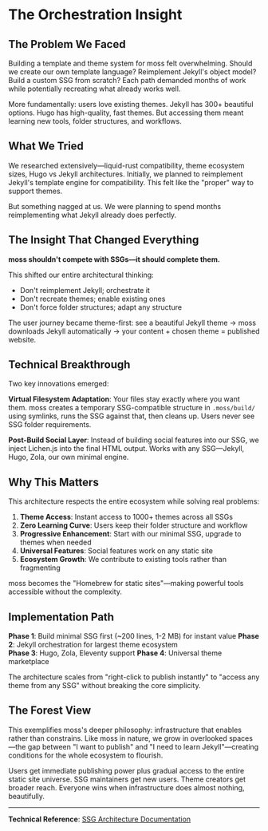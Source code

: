 # The Orchestration Insight

## The Problem We Faced

Building a template and theme system for moss felt overwhelming. Should we create our own template language? Reimplement Jekyll's object model? Build a custom SSG from scratch? Each path demanded months of work while potentially recreating what already works well.

More fundamentally: users love existing themes. Jekyll has 300+ beautiful options. Hugo has high-quality, fast themes. But accessing them meant learning new tools, folder structures, and workflows.

## What We Tried

We researched extensively—liquid-rust compatibility, theme ecosystem sizes, Hugo vs Jekyll architectures. Initially, we planned to reimplement Jekyll's template engine for compatibility. This felt like the "proper" way to support themes.

But something nagged at us. We were planning to spend months reimplementing what Jekyll already does perfectly.

## The Insight That Changed Everything

**moss shouldn't compete with SSGs—it should complete them.**

This shifted our entire architectural thinking:
- Don't reimplement Jekyll; orchestrate it
- Don't recreate themes; enable existing ones
- Don't force folder structures; adapt any structure

The user journey became theme-first: see a beautiful Jekyll theme → moss downloads Jekyll automatically → your content + chosen theme = published website.

## Technical Breakthrough

Two key innovations emerged:

**Virtual Filesystem Adaptation**: Your files stay exactly where you want them. moss creates a temporary SSG-compatible structure in `.moss/build/` using symlinks, runs the SSG against that, then cleans up. Users never see SSG folder requirements.

**Post-Build Social Layer**: Instead of building social features into our SSG, we inject Lichen.js into the final HTML output. Works with any SSG—Jekyll, Hugo, Zola, our own minimal engine.

## Why This Matters

This architecture respects the entire ecosystem while solving real problems:

1. **Theme Access**: Instant access to 1000+ themes across all SSGs
2. **Zero Learning Curve**: Users keep their folder structure and workflow  
3. **Progressive Enhancement**: Start with our minimal SSG, upgrade to themes when needed
4. **Universal Features**: Social features work on any static site
5. **Ecosystem Growth**: We contribute to existing tools rather than fragmenting

moss becomes the "Homebrew for static sites"—making powerful tools accessible without the complexity.

## Implementation Path

**Phase 1**: Build minimal SSG first (~200 lines, 1-2 MB) for instant value
**Phase 2**: Jekyll orchestration for largest theme ecosystem  
**Phase 3**: Hugo, Zola, Eleventy support
**Phase 4**: Universal theme marketplace

The architecture scales from "right-click to publish instantly" to "access any theme from any SSG" without breaking the core simplicity.

## The Forest View

This exemplifies moss's deeper philosophy: infrastructure that enables rather than constrains. Like moss in nature, we grow in overlooked spaces—the gap between "I want to publish" and "I need to learn Jekyll"—creating conditions for the whole ecosystem to flourish.

Users get immediate publishing power plus gradual access to the entire static site universe. SSG maintainers get new users. Theme creators get broader reach. Everyone wins when infrastructure does almost nothing, beautifully.

---

**Technical Reference**: [SSG Architecture Documentation](../internal/development/implementation.md#ssg-architecture)